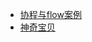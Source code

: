 
+ [协程与flow案例](https://github.com/LukasLechnerDev/Kotlin-Coroutines-and-Flow-UseCases-on-Android)
+ [神奇宝贝](https://github.com/hi-dhl/PokemonGo)